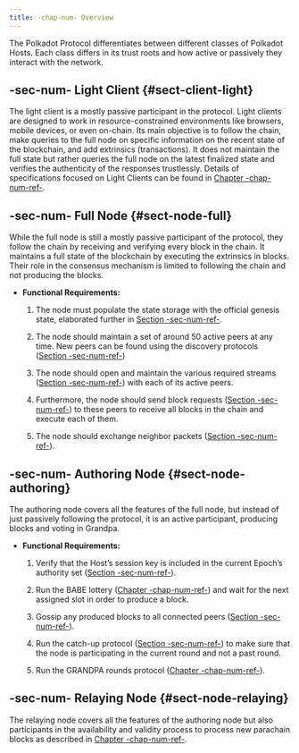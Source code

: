 ```yaml
---
title: -chap-num- Overview
---
```


The Polkadot Protocol differentiates between different classes of Polkadot Hosts. Each class differs in its trust roots and how active or passively they interact with the network.

## -sec-num- Light Client {#sect-client-light}

The light client is a mostly passive participant in the protocol. Light clients are designed to work in resource-constrained environments like browsers, mobile devices, or even on-chain. Its main objective is to follow the chain, make queries to the full node on specific information on the recent state of the blockchain, and add extrinsics (transactions). It does not maintain the full state but rather queries the full node on the latest finalized state and verifies the authenticity of the responses trustlessly. Details of specifications focused on Light Clients can be found in [Chapter -chap-num-ref-](sect-lightclient).

## -sec-num- Full Node {#sect-node-full}

While the full node is still a mostly passive participant of the protocol, they follow the chain by receiving and verifying every block in the chain. It maintains a full state of the blockchain by executing the extrinsics in blocks. Their role in the consensus mechanism is limited to following the chain and not producing the blocks.

- **Functional Requirements:**

  1.  The node must populate the state storage with the official genesis state, elaborated further in [Section -sec-num-ref-](id-cryptography-encoding#section-genesis).

  2.  The node should maintain a set of around 50 active peers at any time. New peers can be found using the discovery protocols ([Section -sec-num-ref-](chap-networking#sect-network-bootstrap))

  3.  The node should open and maintain the various required streams ([Section -sec-num-ref-](chap-networking#sect-protocols-substreams)) with each of its active peers.

  4.  Furthermore, the node should send block requests ([Section -sec-num-ref-](chap-networking#sect-msg-block-request)) to these peers to receive all blocks in the chain and execute each of them.

  5.  The node should exchange neighbor packets ([Section -sec-num-ref-](chap-networking#sect-grandpa-neighbor-msg)).

## -sec-num- Authoring Node {#sect-node-authoring}

The authoring node covers all the features of the full node, but instead of just passively following the protocol, it is an active participant, producing blocks and voting in Grandpa.

- **Functional Requirements:**

  1.  Verify that the Host’s session key is included in the current Epoch’s authority set ([Section -sec-num-ref-](chap-sync#sect-authority-set)).

  2.  Run the BABE lottery ([Chapter -chap-num-ref-](sect-block-production)) and wait for the next assigned slot in order to produce a block.

  3.  Gossip any produced blocks to all connected peers ([Section -sec-num-ref-](chap-networking#sect-msg-block-announce)).

  4.  Run the catch-up protocol ([Section -sec-num-ref-](sect-finality#sect-grandpa-catchup)) to make sure that the node is participating in the current round and not a past round.

  5.  Run the GRANDPA rounds protocol ([Chapter -chap-num-ref-](sect-finality)).

## -sec-num- Relaying Node {#sect-node-relaying}

The relaying node covers all the features of the authoring node but also participants in the availability and validity process to process new parachain blocks as described in [Chapter -chap-num-ref-](chapter-anv).
